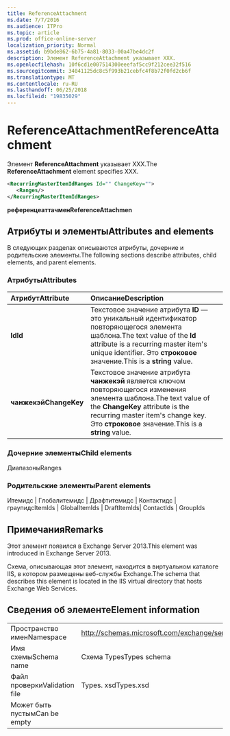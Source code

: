 ```yaml
---
title: ReferenceAttachment
ms.date: 7/7/2016
ms.audience: ITPro
ms.topic: article
ms.prod: office-online-server
localization_priority: Normal
ms.assetid: b9bde862-6b75-4a81-8033-00a47be4dc2f
description: Элемент ReferenceAttachment указывает XXX.
ms.openlocfilehash: 10f6cd1e007514300eeefaf5cc9f212cee32f516
ms.sourcegitcommit: 34041125dc8c5f993b21cebfc4f8b72f0fd2cb6f
ms.translationtype: MT
ms.contentlocale: ru-RU
ms.lasthandoff: 06/25/2018
ms.locfileid: "19835029"
---
```

# <a name="referenceattachment"></a><span data-ttu-id="5be8f-103">ReferenceAttachment</span><span class="sxs-lookup"><span data-stu-id="5be8f-103">ReferenceAttachment</span></span>

<span data-ttu-id="5be8f-104">Элемент **ReferenceAttachment** указывает XXX.</span><span class="sxs-lookup"><span data-stu-id="5be8f-104">The **ReferenceAttachment** element specifies XXX.</span></span> 
  
```XML
<RecurringMasterItemIdRanges Id="" ChangeKey="">
   <Ranges/>
</RecurringMasterItemIdRanges>
```

 <span data-ttu-id="5be8f-105">**референцеаттачмен**</span><span class="sxs-lookup"><span data-stu-id="5be8f-105">**ReferenceAttachmen**</span></span>
## <a name="attributes-and-elements"></a><span data-ttu-id="5be8f-106">Атрибуты и элементы</span><span class="sxs-lookup"><span data-stu-id="5be8f-106">Attributes and elements</span></span>

<span data-ttu-id="5be8f-107">В следующих разделах описываются атрибуты, дочерние и родительские элементы.</span><span class="sxs-lookup"><span data-stu-id="5be8f-107">The following sections describe attributes, child elements, and parent elements.</span></span>
  
### <a name="attributes"></a><span data-ttu-id="5be8f-108">Атрибуты</span><span class="sxs-lookup"><span data-stu-id="5be8f-108">Attributes</span></span>

|<span data-ttu-id="5be8f-109">**Атрибут**</span><span class="sxs-lookup"><span data-stu-id="5be8f-109">**Attribute**</span></span>|<span data-ttu-id="5be8f-110">**Описание**</span><span class="sxs-lookup"><span data-stu-id="5be8f-110">**Description**</span></span>|
|:-----|:-----|
|<span data-ttu-id="5be8f-111">**Id**</span><span class="sxs-lookup"><span data-stu-id="5be8f-111">**Id**</span></span> <br/> |<span data-ttu-id="5be8f-112">Текстовое значение атрибута **ID** — это уникальный идентификатор повторяющегося элемента шаблона.</span><span class="sxs-lookup"><span data-stu-id="5be8f-112">The text value of the **Id** attribute is a recurring master item's unique identifier.</span></span> <span data-ttu-id="5be8f-113">Это **строковое** значение.</span><span class="sxs-lookup"><span data-stu-id="5be8f-113">This is a **string** value.</span></span>  <br/> |
|<span data-ttu-id="5be8f-114">**чанжекэй**</span><span class="sxs-lookup"><span data-stu-id="5be8f-114">**ChangeKey**</span></span> <br/> |<span data-ttu-id="5be8f-115">Текстовое значение атрибута **чанжекэй** является ключом повторяющегося изменения элемента шаблона.</span><span class="sxs-lookup"><span data-stu-id="5be8f-115">The text value of the **ChangeKey** attribute is the recurring master item's change key.</span></span> <span data-ttu-id="5be8f-116">Это **строковое** значение.</span><span class="sxs-lookup"><span data-stu-id="5be8f-116">This is a **string** value.</span></span>  <br/> |
   
### <a name="child-elements"></a><span data-ttu-id="5be8f-117">Дочерние элементы</span><span class="sxs-lookup"><span data-stu-id="5be8f-117">Child elements</span></span>

<span data-ttu-id="5be8f-118">Диапазоны</span><span class="sxs-lookup"><span data-stu-id="5be8f-118">Ranges</span></span>
  
### <a name="parent-elements"></a><span data-ttu-id="5be8f-119">Родительские элементы</span><span class="sxs-lookup"><span data-stu-id="5be8f-119">Parent elements</span></span>

<span data-ttu-id="5be8f-120">Итемидс | Глобалитемидс | Драфтитемидс | Контактидс | граупидс</span><span class="sxs-lookup"><span data-stu-id="5be8f-120">ItemIds | GlobalItemIds | DraftItemIds| ContactIds | GroupIds</span></span>
  
## <a name="remarks"></a><span data-ttu-id="5be8f-121">Примечания</span><span class="sxs-lookup"><span data-stu-id="5be8f-121">Remarks</span></span>

<span data-ttu-id="5be8f-122">Этот элемент появился в Exchange Server 2013.</span><span class="sxs-lookup"><span data-stu-id="5be8f-122">This element was introduced in Exchange Server 2013.</span></span>
  
<span data-ttu-id="5be8f-123">Схема, описывающая этот элемент, находится в виртуальном каталоге IIS, в котором размещены веб-службы Exchange.</span><span class="sxs-lookup"><span data-stu-id="5be8f-123">The schema that describes this element is located in the IIS virtual directory that hosts Exchange Web Services.</span></span>
  
## <a name="element-information"></a><span data-ttu-id="5be8f-124">Сведения об элементе</span><span class="sxs-lookup"><span data-stu-id="5be8f-124">Element information</span></span>

|||
|:-----|:-----|
|<span data-ttu-id="5be8f-125">Пространство имен</span><span class="sxs-lookup"><span data-stu-id="5be8f-125">Namespace</span></span>  <br/> |http://schemas.microsoft.com/exchange/services/2006/types  <br/> |
|<span data-ttu-id="5be8f-126">Имя схемы</span><span class="sxs-lookup"><span data-stu-id="5be8f-126">Schema name</span></span>  <br/> |<span data-ttu-id="5be8f-127">Схема Types</span><span class="sxs-lookup"><span data-stu-id="5be8f-127">Types schema</span></span>  <br/> |
|<span data-ttu-id="5be8f-128">Файл проверки</span><span class="sxs-lookup"><span data-stu-id="5be8f-128">Validation file</span></span>  <br/> |<span data-ttu-id="5be8f-129">Types. xsd</span><span class="sxs-lookup"><span data-stu-id="5be8f-129">Types.xsd</span></span>  <br/> |
|<span data-ttu-id="5be8f-130">Может быть пустым</span><span class="sxs-lookup"><span data-stu-id="5be8f-130">Can be empty</span></span>  <br/> ||
   

